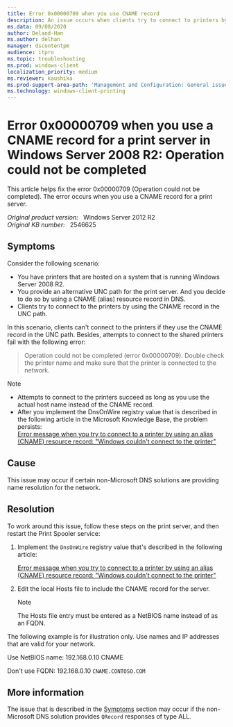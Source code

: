 ```yaml
---
title: Error 0x00000709 when you use CNAME record
description: An issue occurs when clients try to connect to printers by using a CNAME record in the UNC path.
ms.data: 09/08/2020
author: Deland-Han
ms.author: delhan
manager: dscontentpm
audience: itpro
ms.topic: troubleshooting
ms.prod: windows-client
localization_priority: medium
ms.reviewer: kaushika
ms.prod-support-area-path: 'Management and Configuration: General issues'
ms.technology: windows-client-printing
---
```

# Error 0x00000709 when you use a CNAME record for a print server in Windows Server 2008 R2: Operation could not be completed

This article helps fix the error 0x00000709 (Operation could not be completed). The error occurs when you use a CNAME record for a print server.

_Original product version:_ &nbsp; Windows Server 2012 R2  
_Original KB number:_ &nbsp; 2546625

## Symptoms

Consider the following scenario:

- You have printers that are hosted on a system that is running Windows Server 2008 R2.
- You provide an alternative UNC path for the print server. And you decide to do so by using a CNAME (alias) resource record in DNS.
- Clients try to connect to the printers by using the CNAME record in the UNC path.

In this scenario, clients can't connect to the printers if they use the CNAME record in the UNC path. Besides, attempts to connect to the shared printers fail with the following error:

> Operation could not be completed (error 0x00000709). Double check the printer name and make sure that the printer is connected to the network.

> [!NOTE]
>
> - Attempts to connect to the printers succeed as long as you use the actual host name instead of the CNAME record.
> - After you implement the DnsOnWire registry value that is described in the following article in the Microsoft Knowledge Base, the problem persists:  
> [Error message when you try to connect to a printer by using an alias (CNAME) resource record: "Windows couldn't connect to the printer"](https://support.microsoft.com/help/979602)

## Cause

This issue may occur if certain non-Microsoft DNS solutions are providing name resolution for the network.

## Resolution

To work around this issue, follow these steps on the print server, and then restart the Print Spooler service:

1. Implement the `DnsOnWire` registry value that's described in the following article:

   [Error message when you try to connect to a printer by using an alias (CNAME) resource record: "Windows couldn't connect to the printer"](https://support.microsoft.com/help/979602)

2. Edit the local Hosts file to include the CNAME record for the server.

    > [!NOTE]
    > The Hosts file entry must be entered as a NetBIOS name instead of as an FQDN.

The following example is for illustration only. Use names and IP addresses that are valid for your network.

Use NetBIOS name: 192.168.0.10 CNAME

Don't use FQDN: 192.168.0.10 `CNAME.CONTOSO.COM`

## More information

The issue that is described in the [Symptoms](#symptoms) section may occur if the non-Microsoft DNS solution provides `QRecord` responses of type ALL.
